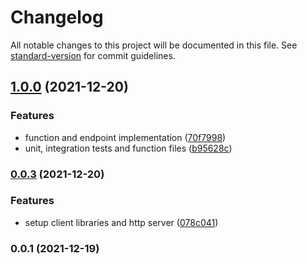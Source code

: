 # Changelog

All notable changes to this project will be documented in this file. See [standard-version](https://github.com/conventional-changelog/standard-version) for commit guidelines.

## [1.0.0](https://github.com/iamarthurk/katana-assignment/compare/v0.0.3...v1.0.0) (2021-12-20)

### Features

- function and endpoint implementation ([70f7998](https://github.com/iamarthurk/katana-assignment/commit/70f7998e5d03eb469ec2c10b4adc575178626e18))
- unit, integration tests and function files ([b95628c](https://github.com/iamarthurk/katana-assignment/commit/b95628c5aab64952ae27d87acddc70c805398545))

### [0.0.3](https://github.com/iamarthurk/katana-assignment/compare/v0.0.1...v0.0.3) (2021-12-20)

### Features

- setup client libraries and http server ([078c041](https://github.com/iamarthurk/katana-assignment/commit/078c041a7d8e27ae9961fd2f4897ac258d4af65b))

### 0.0.1 (2021-12-19)
